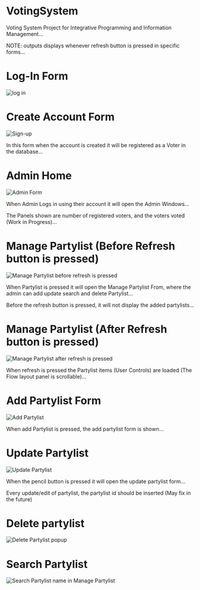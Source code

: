 # VotingSystem

Voting System Project for Integrative Programming and Information Management...

NOTE: outputs displays whenever refresh button is pressed in specific forms...


# Log-In Form
![log in](https://github.com/LOOOOOOK12/VotingSystem/assets/122534468/36277621-1563-4882-9f2e-cc4092eee303)

# Create Account Form
![Sign-up](https://github.com/LOOOOOOK12/VotingSystem/assets/122534468/d4a7cff9-21f0-490f-b4c9-f5d426c8ad2e)

In this form when the account is created it will be registered as a Voter in the database...

# Admin Home 
![Admin Form](https://github.com/LOOOOOOK12/VotingSystem/assets/122534468/550224f5-f74e-432e-a099-3b5a5a207f46)

When Admin Logs in using their account it will open the Admin Windows...

The Panels shown are number of registered voters, and the voters voted (Work in Progress)...

# Manage Partylist (Before Refresh button is pressed)
![Manage Partylist before refresh is pressed](https://github.com/LOOOOOOK12/VotingSystem/assets/122534468/faef79cd-e7aa-4db2-ad43-c6ae6d3977f9)

When Partylist is pressed it will open the Manage Partylist From, where the admin can add update search and delete Partylist...

Before the refresh button is pressed, it will not display the added partylists... 

# Manage Partylist (After Refresh button is pressed)
![Manage Partylist after refresh is pressed](https://github.com/LOOOOOOK12/VotingSystem/assets/122534468/3d796318-35d0-46a0-b8ad-01005e55555d)

When refresh is pressed the Partylist items (User Controls) are loaded (The Flow layout panel is scrollable)...

# Add Partylist Form
![Add Partylist](https://github.com/LOOOOOOK12/VotingSystem/assets/122534468/3fcaf42f-50e2-4c8a-8495-dd73cbed3e36)

When add Partylist is pressed, the add partylist form is shown...

# Update Partylist
![Update Partylist](https://github.com/LOOOOOOK12/VotingSystem/assets/122534468/01f61097-6b51-4985-9741-bd55be24f672)

When the pencil button is pressed it will open the update partylist form...

Every update/edit of partylist, the partylist id should be inserted (May fix in the future)

# Delete partylist
![Delete Partylist popup](https://github.com/LOOOOOOK12/VotingSystem/assets/122534468/b886c476-2c51-4284-8d55-110e7eaff40f)

# Search Partylist
![Search Partylist name in Manage Partylist](https://github.com/LOOOOOOK12/VotingSystem/assets/122534468/a1ecb033-fce0-4358-b6e6-e057dd3b6580)

#



